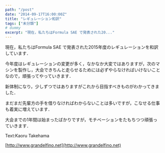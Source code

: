 ```yaml
---
path: "/post"
date: "2014-09-17T16:00:00Z"
title: "レギュレーション和訳"
tags: ["未分類"]
# dummy
excerpt: "現在，私たちはFormula SAE で発表された20..."
---
```




[](17-1.jpg)

現在，私たちはFormula SAE で発表された2015年度のレギュレーションを和訳しています．

今年度はレギュレーションの変更が多く，なかなか大変ではありますが，次のマシンを製作し，大会できちんと走らせるためには必ずやらなければいけないことなので，頑張ってやっていきます．

新体制になり，少しずつではありますがこれから目指すべきものがわかってきました．

まだまだ先輩方の手を借りなければわからないことは多いですが，こなせる仕事も着実に増えています．

大会までの1年間は始まったばかりですが，モチベーションをたもちつつ頑張っていきます．

Text:Kaoru Takehama

[http://www.grandelfino.net](http://www.grandelfino.net)


